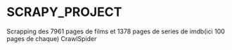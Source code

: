 # SCRAPY_PROJECT
Scrapping des 7961 pages de films et 1378 pages de series de imdb(ici 100 pages de chaque)
CrawlSpider



